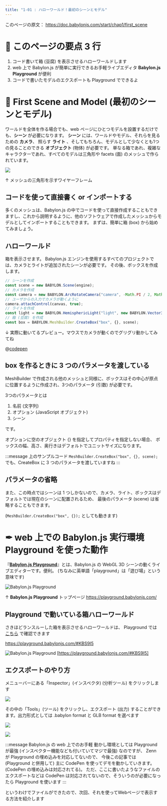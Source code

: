 ```yaml
---
title: "1-01 : ハローワールド！最初のシーンとモデル"
---
```


このページの原文： https://doc.babylonjs.com/start/chap1/first_scene

# 👀 このページの要点 3 行

1. コード書いて箱 (豆腐) を表示させるハローワールドします
2. web 上で Babylon.js が簡単に実行できるお手軽ライブエディタ **Babylon.js Playground** が便利
3. コードで書いたモデルのエクスポートも Playground でできるよ

# 🐤 First Scene and Model (最初のシーンとモデル)

ワールドを全体を作る場合でも、web ページにひとつモデルを設置するだけでも、**シーン** が必要になります。
**シーン** には、ワールドやモデル、それらを見るための **カメラ**、 照らす **ライト** 、そしてもちろん、モデルとして少なくとも1つの見ることのできる **オブジェクト** (物体) が必要です。
単なる箱であれ、複雑なキャラクターであれ、すべてのモデルは三角形や facets (面) のメッシュで作られています。

![](https://doc.babylonjs.com/_next/image?url=%2Fimg%2Fgetstarted%2Fwireframe.png&w=2048&q=75)

↑ メッシュの三角形を示すワイヤーフレーム

## コードを使って直接書く or インポートする

多くのメッシュは、Babylon.js の中でコードを使って直接作成することもできますし、これから説明するように、他のソフトウェアで作成したメッシュからモデルとしてインポートすることもできます。
まずは、簡単に箱 (box) から始めてみましょう。

## ハローワールド

箱を表示させます。
Babylon.js エンジンを使用するすべてのプロジェクトでは、カメラとライトが追加されたシーンが必要です。
その後、ボックスを作成します。

````js
// シーンを作成
const scene = new BABYLON.Scene(engine);
// カメラを作成
const camera = new BABYLON.ArcRotateCamera("camera", -Math.PI / 2, Math.PI / 2.5, 3, new BABYLON.Vector3(0, 0, 0), scene);
// ユーザからの入力でカメラが動くように
camera.attachControl(canvas, true);
// ライトを作成
const light = new BABYLON.HemisphericLight("light", new BABYLON.Vector3(0, 1, 0), scene);
// 箱 (豆腐) を作成
const box = BABYLON.MeshBuilder.CreateBox("box", {}, scene);
````


↓ 実際に動いてるプレビュー。マウスでカメラが動くのでグリグリ動かしてみてね

@[codepen](https://codepen.io/chomado/pen/xxLzGoj)

## box を作るときに 3 つのパラメータを渡している

MeshBuilder で作成される他のメッシュと同様に、ボックスはその中心が原点に位置するように作成され、3つのパラメータ (引数) が必要です。

3つのパラメータとは

1. 名前 (文字列)
2. オプション (JavaScript オブジェクト)
3. シーン

です。

オプションに空のオブジェクト {} を指定してプロパティを指定しない場合、
ボックスの幅、高さ、奥行きはデフォルトでユニットサイズになります。

:::message
上のサンプルコード
`MeshBuilder.CreateBox("box", {}, scene);`
でも、CreateBox に 3 つのパラメータを渡していますね
:::

## パラメータの省略

また、この時点ではシーンは 1 つしかないので、カメラ、ライト、ボックスはデフォルトでは現在のシーンに配置されるため、
最後のパラメータ (scene) は省略することもできます。

(`MeshBuilder.CreateBox("box", {});` としても動きます)

# ✒ web 上での Babylon.js 実行環境 Playground を使った動作

『[**Babylon.js Playground**](https://playground.babylonjs.com/)』とは、Babylon.js の WebGL 3D シーンの動くライブエディターです。便利。
(ちなみに英単語「playground」は「遊び場」という意味です)


![Babylon.js Playground](https://storage.googleapis.com/zenn-user-upload/5b9610857cc600bd9b89c37c.png)

↑ **Babylon.js Playground** トップページ https://playground.babylonjs.com/

## Playground で動いている箱ハローワールド

さきほどランスルーした箱を表示させるハローワールドは、
Playground では [こちら](https://playground.babylonjs.com/#KBS9I5) で確認できます

https://playground.babylonjs.com/#KBS9I5

![Babylon.js Playground](https://storage.googleapis.com/zenn-user-upload/cf9f13445bc5763cdc2366f1.png)
[https://playground.babylonjs.com/#KBS9I5]

## エクスポートのやり方

メニューバーにある「Inspector」(インスペクタ) (分析ツール) をクリックします

![](https://doc.babylonjs.com/_next/image?url=%2Fimg%2Fgetstarted%2Fpgpartmenu.png&w=1920&q=75)

その中の「Tools」(ツール) をクリックし、エクスポート (出力) することができます。出力形式としては .babylon format と GLB format を選べます

![](https://doc.babylonjs.com/_next/image?url=%2Fimg%2Fgetstarted%2Fexport.png&w=1920&q=75)

![](https://storage.googleapis.com/zenn-user-upload/6be16ed52e4380629505d43c.png)


:::message
Babylon.js の web 上でのお手軽 動かし環境としては Playground が最強 (インスペクター機能なども付いていてマジで最強) なのですが、
Zenn が Playground の埋め込みを対応してないので、
今後この記事では (Playground と併用して) 主に CodePen を使ってデモを動かしていきます。(CodePen の埋め込みは対応されてる)。
ただ、ここに書いたようなファイルのエクスポートなどは CodePen は対応されてないので、そういうのが必要になったら Playground を使います
:::

というわけでファイルができたので、次回、それを使ってWebページで表示する方法を紹介します